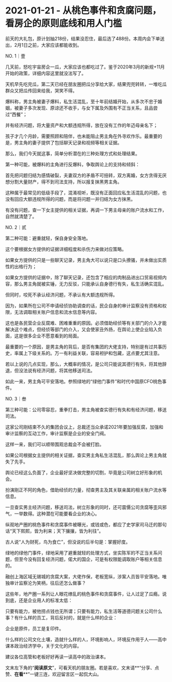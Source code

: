 # 2021-01-21 - 从桃色事件和贪腐问题，看房企的原则底线和用人门槛

前天的大礼包，原计划抽218份，结果没忍住，最后选了488份。本周内会下单送出，2月1日之前，大家应该都能收到。

NO. 1｜壹

几天前，怒吃宇宙房企一瓜，大家应该也都吃过了。鉴于2020年3月的新规+11月开始的政策，详细内容这里就没法写了。

天机早先吃完瓜，第二天已经在朋友圈把瓜分享给大家，结果兜兜转转，一堆吃瓜群众又把瓜传回来给我，哭笑不得。

爆料称，男主角被妻子爆料，私生活混乱，至十年前结婚开始，从多次不忠于婚姻，被妻子多次发现、原谅还不收手，与女下属及外围有不正当关系，且品尝过“西餐”；

并有经济问题，将大量资产和大额违规所得，放在没有工作的年迈母亲名下；

孩子才几个月龄，需要照顾和陪伴，也未能阻止男主角在外寻欢作乐。最重要的是，男主角的妻子提供了包括聊天记录和视频等相关证据。

那么，我们今天就这事，简单分析潜在的三种处理方式和处理结果。

第一种可能，被爆料的主角进行反爆料，争取舆论上的支持和倾斜：

首先把问题归结为感情破裂，夫妻双方的矛盾不可扭转，双方离婚，女方贪得无厌想分割大量财产，得不到司法支持，所以报复抹黑男主角。

这种属于最常见的低级手段了，混淆视听，既没有正面回应私生活混乱的问题，也没有回应大额违规所得的问题，而是将问题一并归结为女方抹黑。

有没有问题，查一下女主提供的相关证据，再调一下男主母亲的账户流水和工作，自然就清楚了。

NO. 2｜贰

第二种可能：避重就轻，保自身安全落地。

这个要根据女方提供的证据详细程度和杀伤力来做对应策略。

如果女方提供的只是一些聊天记录，男主角大可以说只是口头撩骚，并未做出实质性的出格行为；

如果女方提供的证据中，除了聊天记录，还包含了相应的肉制品进出口贸易视频内容，那么男主角就被实锤，无力反驳，只能承认自身德行有失，私生活确实混乱。

但同时，咬死不承认经济问题，不承认有大额违规所得。

因为，如果所在公司不申请经侦协助调查的话，民企自身的审计监察没有资格和权限，无法调取相关账户信息和流水信息等内容。

这也是各民营企业反腐难、困难重重的原因。必须借助经侦等有关部门的介入才能解决这个难点，但经侦等部门的介入，又会使家丑外扬，在舆论上使企业陷入负面，这是很多企业不愿意看到的局面。

最重要的一个原因，是男主角的背后，是否有集团的大佬支持，特别是有过共事历史，率属上下级关系的。万一有利益关联，容易袒护和包藏，这点要尤其注意。

若以上说的几点实现，那么，大概率的情况，是公司只能说其德行有失，将其他辞退，但没法说有经济问题，将其他移送司法。

如此一来，男主角可平安落地。参照绿地的“绿他门事件”和时代中国原CFO桃色事件。

NO. 3｜叁

第三种可能：公司零容忍，重拳打击，男主角被查实德行有失和有经济问题，移送司法。

这家公司刚结束不久的集团会议上，总裁还当众承诺2021年要加强反腐，加强和审计监察的互动工作，审计监察是企业的安全门阀。

这样一来，我们可以顺带围观总裁会不会被打脸。

如果公司根据女主提供的相关证据，查实男主角私生活混乱，那么舆论上男主角就失了先手。

舆论已经这么负面了，企业最好坚决做完整的切割，毕竟是公司树立好形象的机会。

扮演刚正不阿的角色，借助经侦的力量，彻查男主及其关联亲属的相关账户流水等信息。

一旦查实男主经济问题，移送司法，树立形象的同时，还可震慑公司贪腐等歪风邪气，一举数得。这种潜在可能要看企业的决心。

纵观地产圈的桃色事件和贪腐事件被曝光，或钱或色，都应了史学家司马迁的那句话“天下熙熙，皆为利来；天下攘攘，皆为利往”。

古人说“人为财死，鸟为食亡”，但没说的后半句是：掌握好度。

绿地的绿他门事件，绿地采用了避重就轻的处理方式，坐实陈军的不正当关系问题，但至今没有回复经济问题，偌大的国企，可是有权限能调取账户等相关信息的。

融创上海区域无锡城的贪腐大案，大佬作保，老板宽纵，涉案人员皆平安落地。唯独审计监察沦为笑柄，往后还怎么做事？

这些年，地产圈一系列让人眼花缭乱的桃色事件和贪腐事件，让人过足了瓜瘾。说到底，还是企业用人的标准太低：

只要有能力，被他捞点钱也无所谓；只要有能力，私生活等道德问题关公司什么事？有什么样的员工，背后反衬的，就是什么样的企业：

企业是原件，员工是复印件。

什么样的公司文化土壤，造就什么样的人，环境影响人，环境反作用于人——高中课本政治经济学中，关于文化的内容。

建议各位高管和老板好好再读一读高中的政治课本。

文末左下角的“**阅读原文**”，可看天机的朋友圈。若是喜欢，文末请**“分享、点赞、**在看****”一键三连，欢迎留言区一起侃大山。

